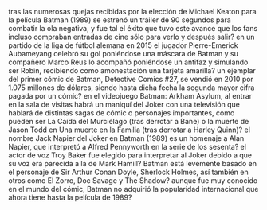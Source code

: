 tras las numerosas quejas recibidas por la elección de Michael Keaton para la película Batman (1989) se estrenó un tráiler de 90 segundos para combatir la ola negativa, y fue tal el éxito que tuvo este avance que los fans incluso compraban entradas de cine sólo para verlo y después salir?
en un partido de la liga de fútbol alemana en 2015 el jugador Pierre-Emerick Aubameyang celebró su gol poniéndose una máscara de Batman y su compañero Marco Reus lo acompañó poniéndose un antifaz y simulando ser Robin, recibiendo como amonestación una tarjeta amarilla?
un ejemplar del primer cómic de Batman, Detective Comics #27, se vendió en 2010 por 1.075 millones de dólares, siendo hasta dicha fecha la segunda mayor cifra pagada por un cómic?
en el videojuego Batman: Arkham Asylum, al entrar en la sala de visitas habrá un maniquí del Joker con una televisión que hablará de distintas sagas de cómic o personajes importantes, como pueden ser La Caída del Murciélago (tras derrotar a Bane) o la muerte de Jason Todd en Una muerte en la Familia (tras derrotar a Harley Quinn)?
el nombre Jack Napier del Joker en Batman (1989) es un homenaje a Alan Napier, que interpretó a Alfred Pennyworth en la serie de los sesenta?
el actor de voz Troy Baker fue elegido para interpretar al Joker debido a que su voz era parecida a la de Mark Hamill?
Batman está levemente basado en el personaje de Sir Arthur Conan Doyle, Sherlock Holmes, así también en otros como El Zorro, Doc Savage y The Shadow?
aunque fue muy conocido en el mundo del cómic, Batman no adquirió la popularidad internacional que ahora tiene hasta la película de 1989?
